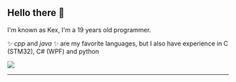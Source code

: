 ## Hello there 👋

I'm known as Kex, I'm a 19 years old programmer.

✨ _cpp_ and _java_ ✨ are my favorite languages, but I also have experience in C (STM32), C# (WPF) and python

![](https://dcbadge.vercel.app/api/shield/723925931928059955?compact=true)

---
